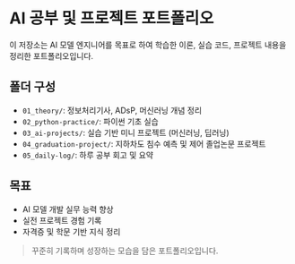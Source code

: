 # AI 공부 및 프로젝트 포트폴리오

이 저장소는 AI 모델 엔지니어를 목표로 하여 학습한 이론, 실습 코드, 프로젝트 내용을 정리한 포트폴리오입니다.

## 폴더 구성
- `01_theory/`: 정보처리기사, ADsP, 머신러닝 개념 정리
- `02_python-practice/`: 파이썬 기초 실습
- `03_ai-projects/`: 실습 기반 미니 프로젝트 (머신러닝, 딥러닝)
- `04_graduation-project/`: 지하차도 침수 예측 및 제어 졸업논문 프로젝트
- `05_daily-log/`: 하루 공부 회고 및 요약

## 목표
- AI 모델 개발 실무 능력 향상
- 실전 프로젝트 경험 기록
- 자격증 및 학문 기반 지식 정리

> 꾸준히 기록하며 성장하는 모습을 담은 포트폴리오입니다.
